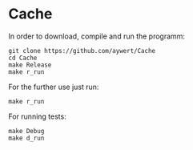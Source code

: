 # Cache
In order to download, compile and run the programm:
```
git clone https://github.com/aywert/Cache
cd Cache
make Release
make r_run
```
For the further use just run:

```
make r_run
```

For running tests:
```
make Debug
make d_run
```